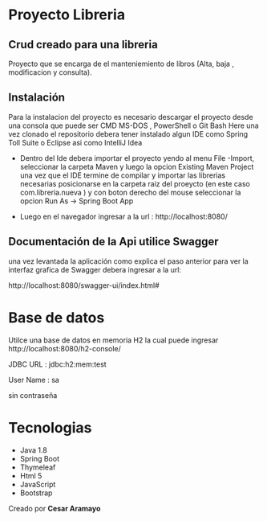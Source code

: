 # Proyecto Libreria 
## Crud creado para una libreria 


Proyecto que se encarga de el manteniemiento de libros (Alta, baja , modificacion y consulta).


## Instalación

Para la instalacion del proyecto es necesario descargar el proyecto desde una consola que puede ser CMD MS-DOS , PowerShell o Git Bash Here
una vez clonado el repositorio debera tener instalado algun IDE como Spring Toll
Suite o Eclipse asi como IntelliJ Idea
- Dentro del Ide debera importar el proyecto yendo al menu File -Import, seleccionar la carpeta Maven y luego la opcion Existing Maven Project
una vez que el IDE termine de compilar y importar las librerias necesarias posicionarse en la carpeta raiz del proeycto (en este caso com.libreria.nueva  )  y con boton derecho del mouse seleccionar la opcion Run As -> Spring Boot App

- Luego en el navegador ingresar a la url : http://localhost:8080/ 

## Documentación de la Api utilice Swagger

una vez levantada la aplicación como explica el paso anterior para ver la interfaz grafica de Swagger debera ingresar a la url:

http://localhost:8080/swagger-ui/index.html#

# Base de datos

Utilce una base de datos en memoria H2 la cual puede ingresar http://localhost:8080/h2-console/

JDBC URL : jdbc:h2:mem:test

User Name : sa 

sin contraseña

# Tecnologias 

- Java 1.8 
- Spring Boot 
- Thymeleaf 
- Html 5
- JavaScript 
- Bootstrap 


Creado por **Cesar Aramayo**







